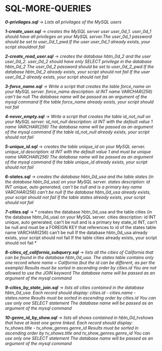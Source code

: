 # SQL-MORE-QUERIES

***0-privilages.sql*** -> *Lists all privilages of the MySQL users*

***1-create_user.sql*** -> *creates the MySQL server user user_0d_1. user_0d_1 should have all privileges on your MySQL server.The user_0d_1 password should
be set to user_0d_1_pwd.If the user user_0d_1 already exists, your script shouldnot fail*

***2-create_read_user.sql*** -> *creates the database hbtn_0d_2 and the user user_0d_2.
user_0d_2 should have only SELECT privilege in the database hbtn_0d_2
The user_0d_2 password should be set to user_0d_2_pwd
If the database hbtn_0d_2 already exists, your script should not fail
If the user user_0d_2 already exists, your script should not fail*

***3-force_name.sql*** -> *Write a script that creates the table force_name on your MySQL server.
force_name description:
id INT
name VARCHAR(256) can’t be null
The database name will be passed as an argument of the mysql command
If the table force_name already exists, your script should not fail*

***4-never_empty.sql*** -> *Write a script that creates the table id_not_null on your MySQL server.
id_not_null description:
id INT with the default value 1
name VARCHAR(256)
The database name will be passed as an argument of the mysql command
If the table id_not_null already exists, your script should not fail*

***5-unique_id.sql*** -> *creates the table unique_id on your MySQL server.
unique_id description:
id INT with the default value 1 and must be unique
name VARCHAR(256)
The database name will be passed as an argument of the mysql command
If the table unique_id already exists, your script should not fail*

***6-states.sql*** -> *creates the database hbtn_0d_usa and the table states (in the database hbtn_0d_usa) on your MySQL server.
states description:
id INT unique, auto generated, can’t be null and is a primary key
name VARCHAR(256) can’t be null
If the database hbtn_0d_usa already exists, your script should not fail
If the table states already exists, your script should not fail*

***7-cities.sql*** -> * creates the database hbtn_0d_usa and the table cities (in the database hbtn_0d_usa) on your MySQL server.
cities description:
id INT unique, auto generated, can’t be null and is a primary key
state_id INT, can’t be null and must be a FOREIGN KEY that references to id of the states table
name VARCHAR(256) can’t be null
If the database hbtn_0d_usa already exists, your script should not fail
If the table cities already exists, your script should not fail *

***8-cities_of_california_subquery.sql*** -> *lists all the cities of California that can be found in the database hbtn_0d_usa.
The states table contains only one record where name = California (but the id can be different, as per the example)
Results must be sorted in ascending order by cities.id
You are not allowed to use the JOIN keyword
The database name will be passed as an argument of the mysql command*

***9-cities_by_state_join.sql*** -> *lists all cities contained in the database hbtn_0d_usa.
Each record should display: cities.id - cities.name - states.name
Results must be sorted in ascending order by cities.id
You can use only one SELECT statement
The database name will be passed as an argument of the mysql command*

***10-genre_id_by_show.sql*** -> *lists all shows contained in hbtn_0d_tvshows that have at least one genre linked.
Each record should display: tv_shows.title - tv_show_genres.genre_id
Results must be sorted in ascending order by tv_shows.title and tv_show_genres.genre_id
You can use only one SELECT statement
The database name will be passed as an argument of the mysql command*
